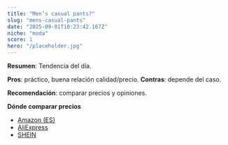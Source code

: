 ```yaml
---
title: "Men’s casual pants?"
slug: "mens-casual-pants"
date: "2025-09-01T10:23:42.167Z"
niche: "moda"
score: 1
hero: "/placeholder.jpg"
---
```


**Resumen**: Tendencia del día.

**Pros**: práctico, buena relación calidad/precio. **Contras**: depende del caso.

**Recomendación**: comparar precios y opiniones.

**Dónde comparar precios**
- [Amazon (ES)](https://www.amazon.es/s?k=Men%E2%80%99s+casual+pants%3F&tag=teknovashop25-21)
- [AliExpress](https://www.aliexpress.com/wholesale?SearchText=Men%E2%80%99s+casual+pants%3F)
- [SHEIN](https://www.shein.com/pdsearch?q=Men%E2%80%99s+casual+pants%3F)
